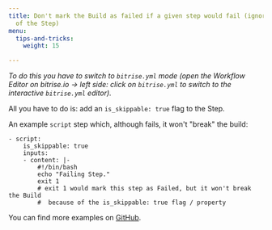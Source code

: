 ```yaml
---
title: Don't mark the Build as failed if a given step would fail (ignore the error
  of the Step)
menu:
  tips-and-tricks:
    weight: 15

---
```

*To do this you have to switch to `bitrise.yml` mode (open the Workflow Editor on bitrise.io -> left side: click on `bitrise.yml` to switch to the interactive `bitrise.yml` editor).*

All you have to do is: add an `is_skippable: true` flag to the Step.

An example `script` step which, although fails, it won't "break" the build:

```
- script:
    is_skippable: true
    inputs:
    - content: |-
        #!/bin/bash
        echo "Failing Step."
        exit 1
        # exit 1 would mark this step as Failed, but it won't break the Build
        #  because of the is_skippable: true flag / property
```

You can find more examples on [GitHub](https://github.com/bitrise-io/bitrise/blob/fec3772ee2287d6e405d908fb9b42367a5751b43/_examples/tutorials/errors-force-run-and-skippable/bitrise.yml).